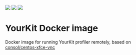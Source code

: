 [![](https://images.microbadger.com/badges/image/ksobolev/yourkit.svg)](https://microbadger.com/images/ksobolev/yourkit "Get your own image badge on microbadger.com")
[![](https://images.microbadger.com/badges/version/ksobolev/yourkit.svg)](https://microbadger.com/images/ksobolev/yourkit "Get your own version badge on microbadger.com")
[![](https://images.microbadger.com/badges/license/ksobolev/yourkit.svg)](https://microbadger.com/images/ksobolev/yourkit "Get your own license badge on microbadger.com")

# YourKit Docker image
Docker image for running YourKit profiler remotely, based on [consol/centos-xfce-vnc](https://hub.docker.com/r/consol/centos-xfce-vnc/)
